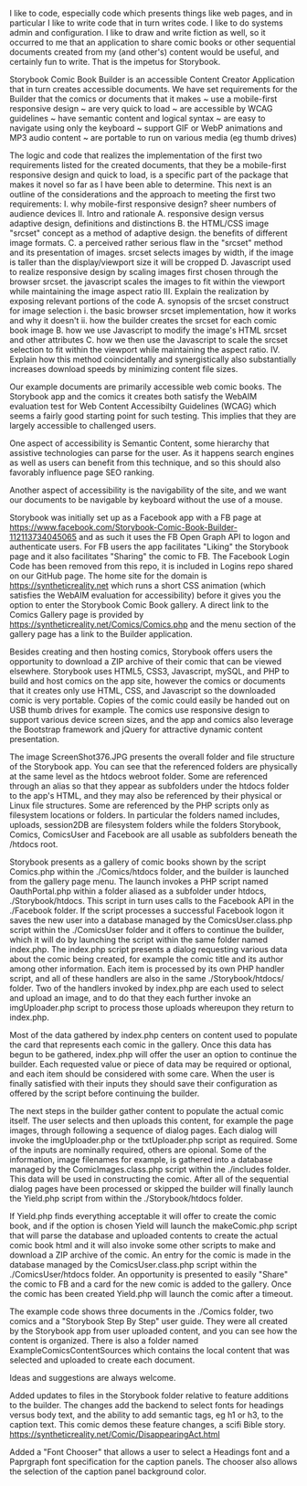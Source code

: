 I like to code, especially code which presents things like web pages, and in particular I like to write code that in turn writes code. I like to do systems admin and configuration. I like to draw and write fiction as well, so it occurred to me that an application to share comic books or other sequential documents created from my (and other's) content would be useful, and certainly fun to write. That is the impetus for Storybook.

Storybook Comic Book Builder is an accessible Content Creator Application that in turn creates accessible documents. We have set requirements for the Builder that the comics or documents that it makes
     ~ use a mobile-first responsive design
     ~ are very quick to load
     ~ are accessible by WCAG guidelines
     ~ have semantic content and logical syntax
     ~ are easy to navigate using only the keyboard
     ~ support GIF or WebP animations and MP3 audio content
     ~ are portable to run on various media (eg thumb drives)

The logic and code that realizes the implementation of the first two requirements listed for the created documents, that they be a mobile-first responsive design and quick to load, is a specific part of the package that makes it novel so far as I have been able to determine. This next is an outline of the considerations and the approach to meeting the first two requirements:
I. why mobile-first responsive design? sheer numbers of audience devices
II. Intro and rationale
     A. responsive design versus adaptive design, definitions and distinctions
     B. the HTML/CSS image "srcset" concept as a method of adaptive design. the benefits of different image formats.
     C. a perceived rather serious flaw in the "srcset" method and its presentation of images. srcset selects images by width, if the image is taller than the display/viewport size it will be cropped
     D. Javascript used to realize responsive design by scaling images first chosen through the browser srcset. the javascript scales the images to fit within the viewport while maintaining the image aspect ratio
III. Explain the realization by exposing relevant portions of the code
    A. synopsis of the srcset construct for image selection
          i. the basic browser srcset implementation, how it works and why it doesn't
          ii. how the builder creates the srcset for each comic book image
    B. how we use Javascript to modify the image's HTML srcset and other attributes
    C. how we then use the Javascript to scale the srcset selection to fit within the viewport while maintaining the aspect ratio.
IV. Explain how this method coincidentally and synergistically also substantially increases download speeds by minimizing content file sizes.

Our example documents are primarily accessible web comic books. The Storybook app and the comics it creates both satisfy the WebAIM evaluation test for Web Content Accessibilty Guidelines (WCAG) which seems a fairly good starting point for such testing. This implies that they are largely accessible to challenged users.

One aspect of accessibility is Semantic Content, some hierarchy that assistive technologies can parse for the user. As it happens search engines as well as users can benefit from this technique, and so this should also favorably influence page SEO ranking.

Another aspect of accessibility is the navigability of the site, and we want our documents to be navigable by keyboard without the use of a mouse.

Storybook was initially set up as a Facebook app with a FB page at https://www.facebook.com/Storybook-Comic-Book-Builder-112113734045065 and as such it uses the FB Open Graph API to logon and authenticate users. For FB users the app facilitates "Liking" the Storybook page and it also facilitates "Sharing" the comic to FB. The Facebook Login Code has been removed from this repo, it is included in Logins repo shared on our GitHub page. The home site for the domain is https://syntheticreality.net which runs a short CSS animation (which satisfies the WebAIM evaluation for accessibility) before it gives you the option to enter the Storybook Comic Book gallery. A direct link to the Comics Gallery page is provided by https://syntheticreality.net/Comics/Comics.php and the menu section of the gallery page has a link to the Builder application.

Besides creating and then hosting comics, Storybook offers users the opportunity to download a ZIP archive of their comic that can be viewed elsewhere. Storybook uses HTML5, CSS3, Javascript, mySQL, and PHP to build and host comics on the app site, however the comics or documents that it creates only use HTML, CSS, and Javascript so the downloaded comic is very portable. Copies of the comic could easily be handed out on USB thumb drives for example. The comics use responsive design to support various device screen sizes, and the app and comics also leverage the Bootstrap framework and jQuery for attractive dynamic content presentation.

The image ScreenShot376.JPG presents the overall folder and file structure of the Storybook app. You can see that the referenced folders are physically at the same level as the htdocs webroot folder. Some are referenced through an alias so that they appear as subfolders under the htdocs folder to the app's HTML, and they may also be referenced by their physical or Linux file structures. Some are referenced by the PHP scripts only as filesystem locations or folders. In particular the folders named includes, uploads, session2DB are filesystem folders while the folders Storybook, Comics, ComicsUser and Facebook are all usable as subfolders beneath the /htdocs root.

Storybook presents as a gallery of comic books shown by the script Comics.php within the ./Comics/htdocs folder, and the builder is launched from the gallery page menu. The launch invokes a PHP script named OauthPortal.php within a folder aliased as a subfolder under htdocs, ./Storybook/htdocs. This script in turn uses calls to the Facebook API in the ./Facebook folder. If the script processes a successful Facebook logon it saves the new user into a database managed by the ComicsUser.class.php script within the ./ComicsUser folder and it offers to continue the builder, which it will do by launching the script within the same folder named index.php. The index.php script presents a dialog requesting various data about the comic being created, for example the comic title and its author among other information. Each item is processed by its own PHP handler script, and all of these handlers are also in the same ./Storybook/htdocs/ folder. Two of the handlers invoked by index.php are each used to select and upload an image, and to do that they each further invoke an imgUploader.php script to process those uploads whereupon they return to index.php.

Most of the data gathered by index.php centers on content used to populate the card that represents each comic in the gallery. Once this data has begun to be gathered, index.php will offer the user an option to continue the builder. Each requested value or piece of data may be required or optional, and each item should be considered with some care. When the user is finally satisfied with their inputs they should save their configuration as offered by the script before continuing the builder.

The next steps in the builder gather content to populate the actual comic itself. The user selects and then uploads this content, for example the page images, through following a sequence of dialog pages. Each dialog will invoke the imgUploader.php or the txtUploader.php script as required. Some of the inputs are nominally required, others are opional. Some of the information, image filenames for example, is gathered into a database managed by the ComicImages.class.php script within the ./includes folder. This data will be used in constructing the comic. After all of the sequential dialog pages have been processed or skipped the builder will finally launch the Yield.php script from within the ./Storybook/htdocs folder.

If Yield.php finds everything acceptable it will offer to create the comic book, and if the option is chosen Yield will launch the makeComic.php script that will parse the database and uploaded contents to create the actual comic book html and it will also invoke some other scripts to make and download a ZIP archive of the comic. An entry for the comic is made in the database managed by the ComicsUser.class.php script within the ./ComicsUser/htdocs folder. An opportunity is presented to easily "Share" the comic to FB and a card for the new comic is added to the gallery. Once the comic has been created Yield.php will launch the comic after a timeout.

The example code shows three documents in the ./Comics folder, two comics and a "Storybook Step By Step" user guide. They were all created by the Storybook app from user uploaded content, and you can see how the content is organized. There is also a folder named ExampleComicsContentSources which contains the local content that was selected and uploaded to create each document.

Ideas and suggestions are always welcome.

Added updates to files in the Storybook folder relative to feature additions to the builder. The changes add the backend to select fonts for headings versus body text, and the ability to add semantic tags, eg h1 or h3, to the caption text. This comic demos these feature changes, a scifi Bible story. https://syntheticreality.net/Comic/DisappearingAct.html

Added a "Font Chooser" that allows a user to select a Headings font and a Paprgraph font specification for the caption panels. The chooser also allows the selection of the caption panel background color.
